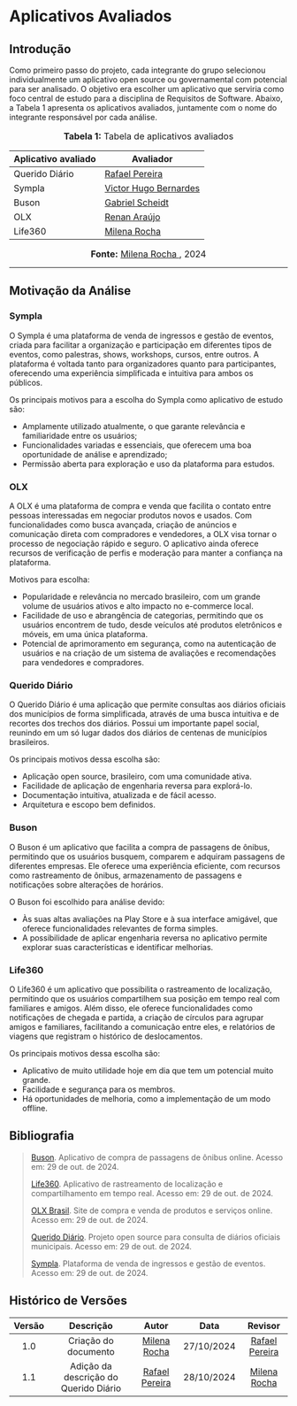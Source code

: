 # Aplicativos Avaliados

## Introdução
Como primeiro passo do projeto, cada integrante do grupo selecionou individualmente um aplicativo open source ou governamental com potencial para ser analisado. O objetivo era escolher um aplicativo que serviria como foco central de estudo para a disciplina de Requisitos de Software. Abaixo, a Tabela 1 apresenta os aplicativos avaliados, juntamente com o nome do integrante responsável por cada análise.

<div align="center">
<font size="3"><p style="text-align: center"><b>Tabela 1:</b> Tabela de aplicativos avaliados</p></font>

<table>
  <thead>
    <tr>
      <th>Aplicativo avaliado</th>
      <th>Avaliador</th>
    </tr>
  </thead>
  <tbody>
    <tr>
      <td> Querido Diário</td>
      <td><a href="https://github.com/rafgpereira">Rafael Pereira</a></td>
    </tr>
    <tr>
      <td>Sympla</td>
      <td><a href="https://github.com/VHbernardes">Victor Hugo Bernardes</a></td>
    </tr>
    <tr>
      <td>Buson</td>
      <td><a href="https://github.com/Gxaite">Gabriel Scheidt</a></td>
    </tr>
    <tr>
      <td>OLX</td>
      <td><a href="https://github.com/renantfm4">Renan Araújo</a></td>
    </tr>
    <tr>
      <td>Life360</td>
      <td><a href="https://github.com/MilenaFRocha">Milena Rocha</a></td>
    </tr>
  </tbody>
</table>

<font size="3"><p style="text-align: center"><b>Fonte:</b> <a href="https://github.com/MilenaFRocha">Milena Rocha </a>, 2024</p></font>
</div>

---

## Motivação da Análise 

### Sympla
O Sympla é uma plataforma de venda de ingressos e gestão de eventos, criada para facilitar a organização e participação em diferentes tipos de eventos, como palestras, shows, workshops, cursos, entre outros. A plataforma é voltada tanto para organizadores quanto para participantes, oferecendo uma experiência simplificada e intuitiva para ambos os públicos. 

Os principais motivos para a escolha do Sympla como aplicativo de estudo são:

- Amplamente utilizado atualmente, o que garante relevância e familiaridade entre os usuários;
- Funcionalidades variadas e essenciais, que oferecem uma boa oportunidade de análise e aprendizado;
- Permissão aberta para exploração e uso da plataforma para estudos.


### OLX
A OLX é uma plataforma de compra e venda que facilita o contato entre pessoas interessadas em negociar produtos novos e usados. Com funcionalidades como busca avançada, criação de anúncios e comunicação direta com compradores e vendedores, a OLX visa tornar o processo de negociação rápido e seguro. O aplicativo ainda oferece recursos de verificação de perfis e moderação para manter a confiança na plataforma.

Motivos para escolha:

- Popularidade e relevância no mercado brasileiro, com um grande volume de usuários ativos e alto impacto no e-commerce local.
- Facilidade de uso e abrangência de categorias, permitindo que os usuários encontrem de tudo, desde veículos até produtos eletrônicos e móveis, em uma única plataforma.
- Potencial de aprimoramento em segurança, como na autenticação de usuários e na criação de um sistema de avaliações e recomendações para vendedores e compradores.



### Querido Diário
O Querido Diário é uma aplicação que permite consultas aos diários oficiais dos municípios de forma simplificada, através de uma busca intuitiva e de recortes dos trechos dos diários. Possui um importante papel social, reunindo em um só lugar dados dos diários de centenas de municípios brasileiros.

Os principais motivos dessa escolha são:

- Aplicação open source, brasileiro, com uma comunidade ativa.
- Facilidade de aplicação de engenharia reversa para explorá-lo.
- Documentação intuitiva, atualizada e de fácil acesso.
- Arquitetura e escopo bem definidos.

### Buson
O Buson é um aplicativo que facilita a compra de passagens de ônibus, permitindo que os usuários busquem, comparem e adquiram passagens de diferentes empresas. Ele oferece uma experiência eficiente, com recursos como rastreamento de ônibus, armazenamento de passagens e notificações sobre alterações de horários. 

O Buson foi escolhido para análise devido:

- Às suas altas avaliações na Play Store e à sua interface amigável, que oferece funcionalidades relevantes de forma simples.
- A possibilidade de aplicar engenharia reversa no aplicativo permite explorar suas características e identificar melhorias.

  
### Life360
O Life360 é um aplicativo que possibilita o rastreamento de localização, permitindo que os usuários compartilhem sua posição em tempo real com familiares e amigos. Além disso, ele oferece funcionalidades como notificações de chegada e partida, a criação de círculos para agrupar amigos e familiares, facilitando a comunicação entre eles, e relatórios de viagens que registram o histórico de deslocamentos.

Os principais motivos dessa escolha são:

- Aplicativo de muito utilidade hoje em dia que tem um potencial muito grande.
- Facilidade e segurança para os membros.
- Há oportunidades de melhoria, como a implementação de um modo offline.

## **Bibliografia**

> [Buson](https://www.buson.com.br/). Aplicativo de compra de passagens de ônibus online. Acesso em: 29 de out. de 2024.
>
>  [Life360](https://www.life360.com/). Aplicativo de rastreamento de localização e compartilhamento em tempo real. Acesso em: 29 de out. de 2024.
>
>  [OLX Brasil](https://www.olx.com.br/). Site de compra e venda de produtos e serviços online. Acesso em: 29 de out. de 2024.
> 
>  [Querido Diário](https://github.com/okfn-brasil/querido-diario). Projeto open source para consulta de diários oficiais municipais. Acesso em: 29 de out. de 2024. 
>
>  [Sympla](https://www.sympla.com.br/). Plataforma de venda de ingressos e gestão de eventos. Acesso em: 29 de out. de 2024.



## Histórico de Versões

<center>


| Versão |          Descrição              |     Autor      |      Data      |   Revisor     |
|:------:|:-------------------------------:|:--------------:|:--------------:|:-------------:|
|  1.0   | Criação do documento |  [Milena Rocha](https://github.com/MilenaFRocha) | 27/10/2024   | [Rafael Pereira](https://github.com/rafgpereira) |
|  1.1   | Adição da descrição do Querido Diário |  [Rafael Pereira](https://github.com/rafgpereira) | 28/10/2024   | [Milena Rocha](https://github.com/MilenaFRocha) |


</center>
